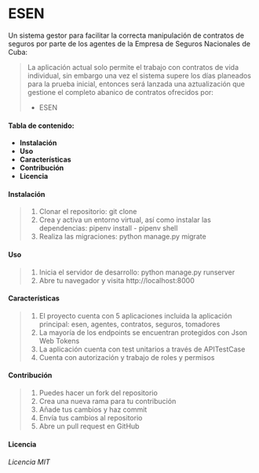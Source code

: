 # ESEN
Un sistema gestor para facilitar la correcta manipulación de contratos de seguros por parte de los agentes de la Empresa de Seguros Nacionales de Cuba:
>La aplicación actual solo permite el trabajo con contratos de vida individual, sin embargo una vez el sistema supere los días planeados para la prueba inicial, entonces será lanzada una aztualización que gestione el completo abanico de contratos ofrecidos por:
> - ESEN

#### **Tabla de contenido:**
* **Instalación**
* **Uso**
* **Características**
* **Contribución**
* **Licencia**

#### Instalación
>1. Clonar el repositorio: git clone
>2. Crea y activa un entorno virtual, así como instalar las dependencias: pipenv install - pipenv shell
>3. Realiza las migraciones: python manage.py migrate

#### Uso
>1. Inicia el servidor de desarrollo: python manage.py runserver
>2. Abre tu navegador y visita http://localhost:8000

#### Características
>1. El proyecto cuenta con 5 aplicaciones incluida la aplicación principal: esen, agentes, contratos, seguros, tomadores
>2. La mayoría de los endpoints se encuentran protegidos con Json Web Tokens 
>3. La aplicación cuenta con test unitarios a través de APITestCase
>4. Cuenta con autorización y trabajo de roles y permisos

#### Contribución
>1. Puedes hacer un fork del repositorio
>2. Crea una nueva rama para tu contribución
>3. Añade tus cambios y haz commit
>4. Envía tus cambios al repositorio
>5. Abre un pull request en GitHub

#### Licencia
###### Licencia MIT
